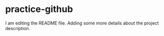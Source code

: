 # practice-github
I am editing the README file. Adding some more details about the project description.
